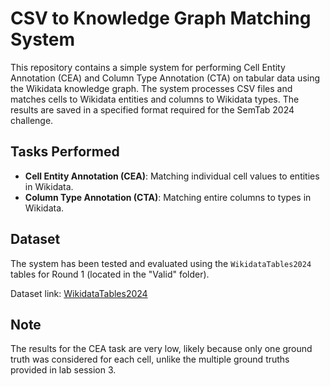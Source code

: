 # CSV to Knowledge Graph Matching System

This repository contains a simple system for performing Cell Entity Annotation (CEA) and Column Type Annotation (CTA) on tabular data using the Wikidata knowledge graph. The system processes CSV files and matches cells to Wikidata entities and columns to Wikidata types. The results are saved in a specified format required for the SemTab 2024 challenge.

## Tasks Performed

- **Cell Entity Annotation (CEA)**: Matching individual cell values to entities in Wikidata.
- **Column Type Annotation (CTA)**: Matching entire columns to types in Wikidata.

## Dataset

The system has been tested and evaluated using the `WikidataTables2024` tables for Round 1 (located in the "Valid" folder).

Dataset link: [WikidataTables2024](https://github.com/sem-tab-challenge/2024/tree/main/data)


## Note
The results for the CEA task are very low, likely because only one ground truth was considered for each cell, unlike the multiple ground truths provided in lab session 3.
